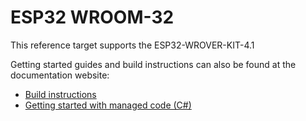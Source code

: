 # ESP32 WROOM-32

This reference target supports the ESP32-WROVER-KIT-4.1


Getting started guides and build instructions can also be found at the documentation website:

- [Build instructions](http://docs.nanoframework.net/articles/getting-started-guides/build-esp32.html)
- [Getting started with managed code (C#)](http://docs.nanoframework.net/articles/getting-started-guides/getting-started-managed.html)
